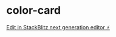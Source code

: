 # color-card

[Edit in StackBlitz next generation editor ⚡️](https://stackblitz.com/~/github.com/shaik9133/color-card)